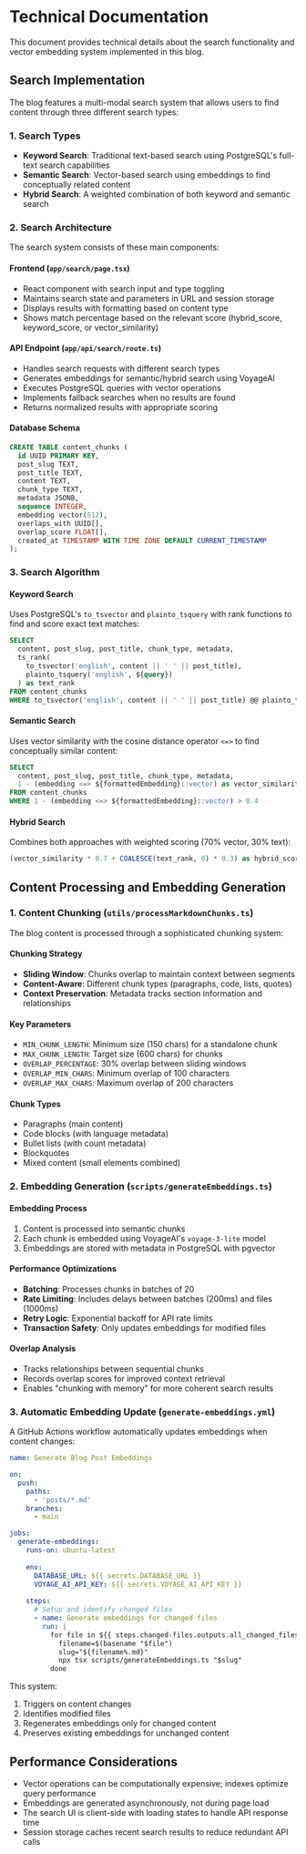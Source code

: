 # Technical Documentation

This document provides technical details about the search functionality and vector embedding system implemented in this blog.

## Search Implementation

The blog features a multi-modal search system that allows users to find content through three different search types:

### 1. Search Types

- **Keyword Search**: Traditional text-based search using PostgreSQL's full-text search capabilities
- **Semantic Search**: Vector-based search using embeddings to find conceptually related content
- **Hybrid Search**: A weighted combination of both keyword and semantic search

### 2. Search Architecture

The search system consists of these main components:

#### Frontend (`app/search/page.tsx`)
- React component with search input and type toggling
- Maintains search state and parameters in URL and session storage
- Displays results with formatting based on content type
- Shows match percentage based on the relevant score (hybrid_score, keyword_score, or vector_similarity)

#### API Endpoint (`app/api/search/route.ts`)
- Handles search requests with different search types
- Generates embeddings for semantic/hybrid search using VoyageAI
- Executes PostgreSQL queries with vector operations
- Implements fallback searches when no results are found
- Returns normalized results with appropriate scoring

#### Database Schema
```sql
CREATE TABLE content_chunks (
  id UUID PRIMARY KEY,
  post_slug TEXT,
  post_title TEXT,
  content TEXT,
  chunk_type TEXT,
  metadata JSONB,
  sequence INTEGER,
  embedding vector(512),
  overlaps_with UUID[],
  overlap_score FLOAT[],
  created_at TIMESTAMP WITH TIME ZONE DEFAULT CURRENT_TIMESTAMP
);
```

### 3. Search Algorithm

#### Keyword Search
Uses PostgreSQL's `to_tsvector` and `plainto_tsquery` with rank functions to find and score exact text matches:

```sql
SELECT 
  content, post_slug, post_title, chunk_type, metadata,
  ts_rank(
    to_tsvector('english', content || ' ' || post_title),
    plainto_tsquery('english', ${query})
  ) as text_rank
FROM content_chunks
WHERE to_tsvector('english', content || ' ' || post_title) @@ plainto_tsquery('english', ${query})
```

#### Semantic Search
Uses vector similarity with the cosine distance operator `<=>` to find conceptually similar content:

```sql
SELECT 
  content, post_slug, post_title, chunk_type, metadata,
  1 - (embedding <=> ${formattedEmbedding}::vector) as vector_similarity
FROM content_chunks
WHERE 1 - (embedding <=> ${formattedEmbedding}::vector) > 0.4
```

#### Hybrid Search
Combines both approaches with weighted scoring (70% vector, 30% text):

```sql
(vector_similarity * 0.7 + COALESCE(text_rank, 0) * 0.3) as hybrid_score
```

## Content Processing and Embedding Generation

### 1. Content Chunking (`utils/processMarkdownChunks.ts`)

The blog content is processed through a sophisticated chunking system:

#### Chunking Strategy
- **Sliding Window**: Chunks overlap to maintain context between segments
- **Content-Aware**: Different chunk types (paragraphs, code, lists, quotes)
- **Context Preservation**: Metadata tracks section information and relationships

#### Key Parameters
- `MIN_CHUNK_LENGTH`: Minimum size (150 chars) for a standalone chunk
- `MAX_CHUNK_LENGTH`: Target size (600 chars) for chunks
- `OVERLAP_PERCENTAGE`: 30% overlap between sliding windows
- `OVERLAP_MIN_CHARS`: Minimum overlap of 100 characters
- `OVERLAP_MAX_CHARS`: Maximum overlap of 200 characters

#### Chunk Types
- Paragraphs (main content)
- Code blocks (with language metadata)
- Bullet lists (with count metadata)
- Blockquotes
- Mixed content (small elements combined)

### 2. Embedding Generation (`scripts/generateEmbeddings.ts`)

#### Embedding Process
1. Content is processed into semantic chunks
2. Each chunk is embedded using VoyageAI's `voyage-3-lite` model
3. Embeddings are stored with metadata in PostgreSQL with pgvector

#### Performance Optimizations
- **Batching**: Processes chunks in batches of 20
- **Rate Limiting**: Includes delays between batches (200ms) and files (1000ms)
- **Retry Logic**: Exponential backoff for API rate limits
- **Transaction Safety**: Only updates embeddings for modified files

#### Overlap Analysis
- Tracks relationships between sequential chunks
- Records overlap scores for improved context retrieval
- Enables "chunking with memory" for more coherent search results

### 3. Automatic Embedding Update (`generate-embeddings.yml`)

A GitHub Actions workflow automatically updates embeddings when content changes:

```yaml
name: Generate Blog Post Embeddings

on:
  push:
    paths:
      - 'posts/*.md'
    branches:
      - main

jobs:
  generate-embeddings:
    runs-on: ubuntu-latest
    
    env:
      DATABASE_URL: ${{ secrets.DATABASE_URL }}
      VOYAGE_AI_API_KEY: ${{ secrets.VOYAGE_AI_API_KEY }}
    
    steps:
      # Setup and identify changed files
      - name: Generate embeddings for changed files
        run: |
          for file in ${{ steps.changed-files.outputs.all_changed_files }}; do
            filename=$(basename "$file")
            slug="${filename%.md}"
            npx tsx scripts/generateEmbeddings.ts "$slug"
          done
```

This system:
1. Triggers on content changes
2. Identifies modified files
3. Regenerates embeddings only for changed content
4. Preserves existing embeddings for unchanged content

## Performance Considerations

- Vector operations can be computationally expensive; indexes optimize query performance
- Embeddings are generated asynchronously, not during page load
- The search UI is client-side with loading states to handle API response time
- Session storage caches recent search results to reduce redundant API calls